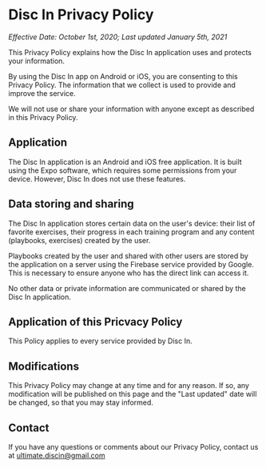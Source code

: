# Disc In Privacy Policy

_Effective Date: October 1st, 2020; Last updated January 5th, 2021_

This Privacy Policy explains how the Disc In application uses and protects your information.

By using the Disc In app on Android or iOS, you are consenting to this Privacy Policy.
The information that we collect is used to provide and improve the service.

We will not use or share your information with anyone except as described in this Privacy Policy.

## Application

The Disc In application is an Android and iOS free application. It is built using the Expo software, which requires some permissions from your device. However, Disc In does not use these features.

## Data storing and sharing

The Disc In application stores certain data on the user's device: their list of favorite exercises, their progress in each training program and any content (playbooks, exercises) created by the user.

Playbooks created by the user and shared with other users are stored by the application on a server using the Firebase service provided by Google. This is necessary to ensure anyone who has the direct link can access it.

No other data or private information are communicated or shared by the Disc In application.

## Application of this Pricvacy Policy

This Policy applies to every service provided by Disc In.

## Modifications

This Privacy Policy may change at any time and for any reason. If so, any modification will be published on this page and the "Last updated" date will be changed, so that you may stay informed.

## Contact

If you have any questions or comments about our Privacy Policy, contact us at ultimate.discin@gmail.com